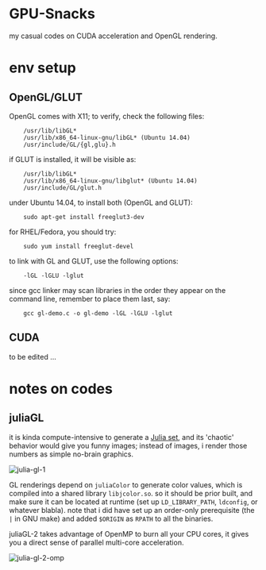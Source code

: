 # GPU-Snacks #

my casual codes on CUDA acceleration and OpenGL rendering.

# env setup #

## OpenGL/GLUT ##

OpenGL comes with X11; to verify, check the following files:

```
    /usr/lib/libGL*
    /usr/lib/x86_64-linux-gnu/libGL* (Ubuntu 14.04)
    /usr/include/GL/{gl,glu}.h
```

if GLUT is installed, it will be visible as:

```
    /usr/lib/libGL*
    /usr/lib/x86_64-linux-gnu/libglut* (Ubuntu 14.04)
    /usr/include/GL/glut.h
```

under Ubuntu 14.04, to install both (OpenGL and GLUT):

```
    sudo apt-get install freeglut3-dev
```

for RHEL/Fedora, you should try:

```
    sudo yum install freeglut-devel
```

to link with GL and GLUT, use the following options:

```
    -lGL -lGLU -lglut
```

since gcc linker may scan libraries in the order they appear on the command
line, remember to place them last, say:

```
    gcc gl-demo.c -o gl-demo -lGL -lGLU -lglut
```

## CUDA ##

to be edited ...

# notes on codes #

## juliaGL ##

it is kinda compute-intensive to generate a [Julia set][1], and its 'chaotic'
behavior would give you funny images; instead of images, i render those numbers
as simple no-brain graphics.

![julia-gl-1](http://7xk0df.com1.z0.glb.clouddn.com/juliaGL-1-no-brain-graphics.png)

GL renderings depend on `juliaColor` to generate color values, which is
compiled into a shared library `libjcolor.so`. so it should be prior built,
and make sure it can be located at runtime (set up `LD_LIBRARY_PATH`,
`ldconfig`, or whatever blabla). note that i did have set up an order-only
prerequisite (the `|` in GNU make) and added `$ORIGIN` as `RPATH` to all the
binaries.

juliaGL-2 takes advantage of OpenMP to burn all your CPU cores, it gives you a
direct sense of parallel multi-core acceleration.

![julia-gl-2-omp](http://7xk0df.com1.z0.glb.clouddn.com/juliaGL-2-burn-cpu.png)

[1]: https://en.wikipedia.org/wiki/Julia_set    "Julia set"

